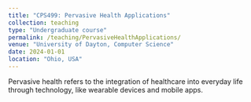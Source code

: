 ```yaml
---
title: "CPS499: Pervasive Health Applications"
collection: teaching
type: "Undergraduate course"
permalink: /teaching/PervasiveHealthApplications/
venue: "University of Dayton, Computer Science"
date: 2024-01-01
location: "Ohio, USA"
---
```


Pervasive health refers to the integration of healthcare into everyday life through technology, like wearable devices and mobile apps. 